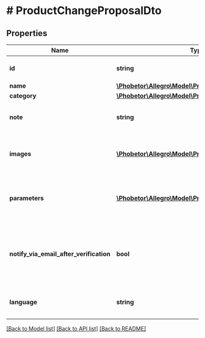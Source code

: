 # # ProductChangeProposalDto

## Properties

Name | Type | Description | Notes
------------ | ------------- | ------------- | -------------
**id** | **string** | Product change proposal id | [optional]
**name** | [**\Phobetor\Allegro\Model\ProductNameProposal**](ProductNameProposal.md) |  | [optional]
**category** | [**\Phobetor\Allegro\Model\ProductCategoryProposal**](ProductCategoryProposal.md) |  | [optional]
**note** | **string** | Note about product changes proposal. | [optional]
**images** | [**\Phobetor\Allegro\Model\ProductImageProposal[]**](ProductImageProposal.md) | List of proposed image change statuses. | [optional]
**parameters** | [**\Phobetor\Allegro\Model\ProductParameterProposal[]**](ProductParameterProposal.md) | List of proposed product parameter change statuses. | [optional]
**notify_via_email_after_verification** | **bool** | Receive an email notification after product changes proposal resolution. | [optional]
**language** | **string** | Language of provided suggestion data. | [optional]

[[Back to Model list]](../../README.md#models) [[Back to API list]](../../README.md#endpoints) [[Back to README]](../../README.md)
